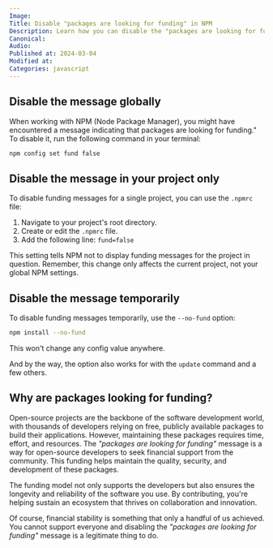 ```yaml
---
Image:
Title: Disable "packages are looking for funding" in NPM
Description: Learn how you can disable the "packages are looking for funding" messages in your project or globally.
Canonical:
Audio:
Published at: 2024-03-04
Modified at:
Categories: javascript
---
```


## Disable the message globally

When working with NPM (Node Package Manager), you might have encountered a message indicating that packages are looking for funding." To disable it, run the following command in your terminal:

```bash
npm config set fund false
```

## Disable the message in your project only

To disable funding messages for a single project, you can use the `.npmrc` file:

1. Navigate to your project's root directory.
2. Create or edit the `.npmrc` file.
3. Add the following line: `fund=false`

This setting tells NPM not to display funding messages for the project in question. Remember, this change only affects the current project, not your global NPM settings.

## Disable the message temporarily 

To disable funding messages temporarily, use the `--no-fund` option:

```bash
npm install --no-fund
```

This won't change any config value anywhere.

And by the way, the option also works for with the `update` command and a few others.

## Why are packages looking for funding?

Open-source projects are the backbone of the software development world, with thousands of developers relying on free, publicly available packages to build their applications. However, maintaining these packages requires time, effort, and resources. The _"packages are looking for funding"_ message is a way for open-source developers to seek financial support from the community. This funding helps maintain the quality, security, and development of these packages.

The funding model not only supports the developers but also ensures the longevity and reliability of the software you use. By contributing, you're helping sustain an ecosystem that thrives on collaboration and innovation.

Of course, financial stability is something that only a handful of us achieved. You cannot support everyone and disabling the _"packages are looking for funding"_ message is a legitimate thing to do.
